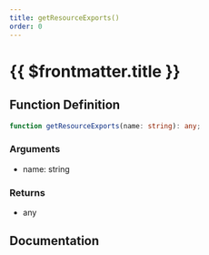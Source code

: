 ```yaml
---
title: getResourceExports()
order: 0
---
```


# {{ $frontmatter.title }}

<!--@include: ./getResourceExports_partial_header.md-->

## Function Definition

```ts
function getResourceExports(name: string): any;
```

### Arguments

* name: string

### Returns

* any

## Documentation

<!--@include: ./getResourceExports_partial_footer.md-->
